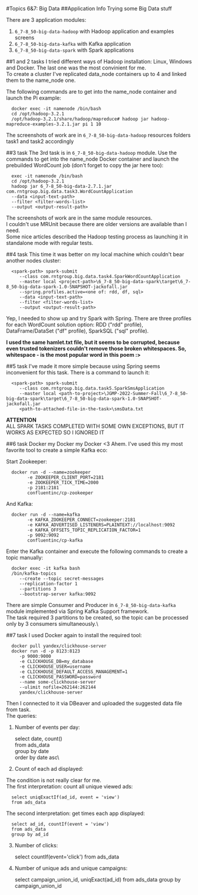 #Topics 6&7: Big Data
##Application Info
Trying some Big Data stuff

There are 3 application modules: 
1. `6_7-8_50-big-data-hadoop` with Hadoop application and examples screens
2. `6_7-8_50-big-data-kafka` with Kafka application
3. `6_7-8_50-big-data-spark` with Spark applications

##1 and 2 tasks
I tried different ways of Hadoop installation: Linux, Windows and Docker. The last one was the most convinient for me.\
To create a cluster I've replicated data_node containers up to 4 and linked them to the name_node one.

The following commands are to get into the name_node container and launch the Pi example:

      docker exec -it namenode /bin/bash
      cd /opt/hadoop-3.2.1
      /opt/hadoop-3.2.1/share/hadoop/mapreduce# hadoop jar hadoop-mapreduce-examples-3.2.1.jar pi 1 10

The screenshots of work are in `6_7-8_50-big-data-hadoop` resources folders task1 and task2 accordingly

##3 task
The 3rd task is in `6_7-8_50-big-data-hadoop` module. Use the commands to get into the name_node Docker container 
and launch the prebuilded WordCount job (don't forget to copy the jar here too):

      exec -it namenode /bin/bash
      cd /opt/hadoop-3.2.1
      hadoop jar 6_7-8_50-big-data-2.7.1.jar com.rntgroup.big.data.task3.WordCountApplication 
      --data <input-text-path>
      --filter <filter-words-list>
      --output <output-result-path>

The screenshots of work are in the same module resources.\
I couldn't use MRUnit because there are older versions are available than I need.\
Some nice articles described the Hadoop testing process as launching it in standalone mode with regular tests.

##4 task
This time it was better on my local machine which couldn't bear another nodes cluster:

      <spark-path> spark-submit 
         --class com.rntgroup.big.data.task4.SparkWordCountApplication 
         --master local <project-path>\6_7-8_50-big-data-spark\target\6_7-8_50-big-data-spark-1.0-SNAPSHOT-jackofall.jar 
         --spring.profiles.active=<one of: rdd, df, sql>
         --data <input-text-path>
         --filter <filter-words-list>
         --output <output-result-path>

Yep, I needed to show up and try Spark with Spring. There are three profiles for each WordCount solution option: 
RDD ("rdd" profile), DataFrame/DataSet ("df" profile), SparkSQL ("sql" profile).

**I used the same hamlet.txt file, but it seems to be corrupted, because even trusted tokenizers couldn't remove those broken whitespaces.
So, whitespace - is the most popular word in this poem :>** 

##5 task
I've made it more simple because using Spring seems inconvenient for this task. There is a command to launch it:

      <spark-path> spark-submit 
         --class com.rntgroup.big.data.task5.SparkSmsApplication 
         --master local <path-to-project>\JGMP-2022-Summer-Fall\6_7-8_50-big-data-spark\target\6_7-8_50-big-data-spark-1.0-SNAPSHOT-jackofall.jar 
         <path-to-attached-file-in-the-task>\smsData.txt

**ATTENTION**\
ALL SPARK TASKS COMPLETED WITH SOME OWN EXCEPTIONS, BUT IT WORKS AS EXPECTED SO I IGNORED IT

##6 task
Docker my Docker my Docker <3
Ahem.
I've used this my most favorite tool to create a simple Kafka eco:

Start Zookeeper:

      docker run -d --name=zookeeper 
            -e ZOOKEEPER_CLIENT_PORT=2181 
            -e ZOOKEEPER_TICK_TIME=2000 
            -p 2181:2181 
            confluentinc/cp-zookeeper

And Kafka:

      docker run -d --name=kafka 
            -e KAFKA_ZOOKEEPER_CONNECT=zookeeper:2181 
            -e KAFKA_ADVERTISED_LISTENERS=PLAINTEXT://localhost:9092 
            -e KAFKA_OFFSETS_TOPIC_REPLICATION_FACTOR=1 
            -p 9092:9092 
            confluentinc/cp-kafka

Enter the Kafka container and execute the following commands to create a topic manually:

      docker exec -it kafka bash
      /bin/kafka-topics 
         --create --topic secret-messages 
         --replication-factor 1 
         --partitions 3 
         --bootstrap-server kafka:9092

There are simple Consumer and Producer in `6_7-8_50-big-data-kafka` module implemented via Spring Kafka Support framework.\
The task required 3 partitions to be created, so the topic can be processed only by 3 consumers simultaneously.\


##7 task
I used Docker again to install the required tool:

      docker pull yandex/clickhouse-server
      docker run -d -p 8123:8123 
         -p 9000:9000 
         -e CLICKHOUSE_DB=my_database 
         -e CLICKHOUSE_USER=username 
         -e CLICKHOUSE_DEFAULT_ACCESS_MANAGEMENT=1 
         -e CLICKHOUSE_PASSWORD=password 
         --name some-clickhouse-server 
         --ulimit nofile=262144:262144 
         yandex/clickhouse-server

Then I connected to it via DBeaver and uploaded the suggested data file from task.\
The queries:

1. Number of events per day:


      select date, count()\
      from ads_data\
      group by date\
      order by date asc\


2. Count of each ad displayed:

The condition is not really clear for me. \
The first interpretation: count all unique viewed ads:


      select uniqExactIf(ad_id, event = 'view')
      from ads_data

The second interpretation: get times each app displayed:


      select ad_id, countIf(event = 'view') 
      from ads_data
      group by ad_id

3. Number of clicks:


      select countIf(event='click')
      from ads_data

4. Number of unique ads and unique campaigns:


      select campaign_union_id, uniqExact(ad_id)
      from ads_data
      group by campaign_union_id